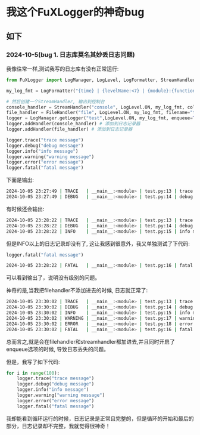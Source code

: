 
# 我这个FuXLogger的神奇bug

## 如下

### 2024-10-5(bug 1. 日志库莫名其妙丢日志问题)

我像往常一样,测试我写的日志库有没有正常运行:

```python
from FuXLogger import LogManager, LogLevel, LogFormatter, StreamHandler , FileHandler

my_log_fmt = LogFormatter("{time} | {levelName:<7} | {module}:{function} | {file}:{line} | {message}") # 我习惯这样的格式

# 然后创建一个StreamHandler, 输出到控制台
console_handler = StreamHandler("console", LogLevel.ON, my_log_fmt, colorize=True, enableXMLRender=True)
file_handler = FileHandler("file", LogLevel.ON, my_log_fmt, filename="test.log") # 这样就可以了
logger = LogManager.getLogger("test",LogLevel.ON, my_log_fmt, enqueue=True) # 启用enqueue, 不阻塞主线程
logger.addHandler(console_handler) # 添加到日志记录器
logger.addHandler(file_handler) # 添加到日志记录器

logger.trace("trace message")
logger.debug("debug message")
logger.info("info message")
logger.warning("warning message")
logger.error("error message")
logger.fatal("fatal message")
```

下面是输出:

```bash
2024-10-05 23:27:49 | TRACE   | __main__:<module> | test.py:13 | trace message
2024-10-05 23:27:49 | DEBUG   | __main__:<module> | test.py:14 | debug message
```

有时候还会输出:

```bash
2024-10-05 23:28:22 | TRACE   | __main__:<module> | test.py:13 | trace message
2024-10-05 23:28:22 | DEBUG   | __main__:<module> | test.py:14 | debug message
2024-10-05 23:28:22 | INFO    | __main__:<module> | test.py:15 | info message
```

但是INFO以上的日志记录却没有了, 这让我感到很意外，我又单独测试了下代码:

```python
logger.fatal("fatal message")
```

```bash
2024-10-05 23:28:22 | FATAL   | __main__:<module> | test.py:16 | fatal message
```

可以看到输出了，说明没有级别的问题。

神奇的是,当我把filehandler不添加进去的时候, 日志就正常了:

```bash
2024-10-05 23:30:02 | TRACE   | __main__:<module> | test.py:13 | trace message
2024-10-05 23:30:02 | DEBUG   | __main__:<module> | test.py:14 | debug message
2024-10-05 23:30:02 | INFO    | __main__:<module> | test.py:15 | info message
2024-10-05 23:30:02 | WARNING | __main__:<module> | test.py:17 | warning message
2024-10-05 23:30:02 | ERROR   | __main__:<module> | test.py:18 | error message
2024-10-05 23:30:02 | FATAL   | __main__:<module> | test.py:16 | fatal message
```

总而言之,就是会在filehandler和streamhandler都加进去,并且同时开启了enqueue选项的时候, 导致日志丢失的问题。

但是，我写了如下代码:

```python
for i in range(100):
    logger.trace("trace message")
    logger.debug("debug message")
    logger.info("info message")
    logger.warning("warning message")
    logger.error("error message")
    logger.fatal("fatal message")
```

我却能看到循环运行的时候，日志记录是正常且完整的，但是循环的开始和最后的部分，日志记录却不完整，我就觉得很神奇！
